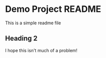 # Demo Project README

This is a simple readme file

## Heading 2

I hope this isn't much of a problem!
